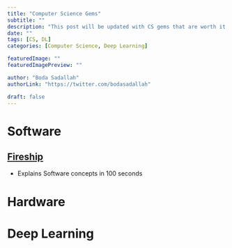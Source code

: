 ```yaml
---
title: "Computer Science Gems"
subtitle: ""
description: "This post will be updated with CS gems that are worth it!"
date: ""
tags: [CS, DL]
categories: [Computer Science, Deep Learning]

featuredImage: ""
featuredImagePreview: ""

author: "Boda Sadallah"
authorLink: "https://twitter.com/bodasadallah"

draft: false
---
```


# Software

## [Fireship](https://www.youtube.com/@Fireship)

- Explains Software concepts in 100 seconds

# Hardware

# Deep Learning
